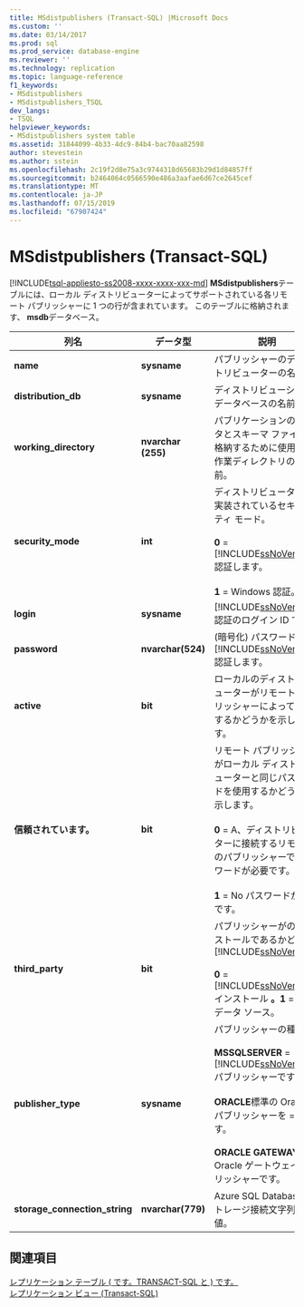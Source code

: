 ```yaml
---
title: MSdistpublishers (Transact-SQL) |Microsoft Docs
ms.custom: ''
ms.date: 03/14/2017
ms.prod: sql
ms.prod_service: database-engine
ms.reviewer: ''
ms.technology: replication
ms.topic: language-reference
f1_keywords:
- MSdistpublishers
- MSdistpublishers_TSQL
dev_langs:
- TSQL
helpviewer_keywords:
- MSdistpublishers system table
ms.assetid: 31844099-4b33-4dc9-84b4-bac70aa82598
author: stevestein
ms.author: sstein
ms.openlocfilehash: 2c19f2d8e75a3c9744318d65683b29d1d84857ff
ms.sourcegitcommit: b2464064c0566590e486a3aafae6d67ce2645cef
ms.translationtype: MT
ms.contentlocale: ja-JP
ms.lasthandoff: 07/15/2019
ms.locfileid: "67907424"
---
```

# <a name="msdistpublishers-transact-sql"></a>MSdistpublishers (Transact-SQL)
[!INCLUDE[tsql-appliesto-ss2008-xxxx-xxxx-xxx-md](../../includes/tsql-appliesto-ss2008-xxxx-xxxx-xxx-md.md)]
  **MSdistpublishers**テーブルには、ローカル ディストリビューターによってサポートされている各リモート パブリッシャーに 1 つの行が含まれています。 このテーブルに格納されます、 **msdb**データベース。  
  
|列名|データ型|説明|  
|-----------------|---------------|-----------------|  
|**name**|**sysname**|パブリッシャーのディストリビューターの名前。|  
|**distribution_db**|**sysname**|ディストリビューション データベースの名前。|  
|**working_directory**|**nvarchar (255)**|パブリケーションのデータとスキーマ ファイルを格納するために使用する作業ディレクトリの名前。|  
|**security_mode**|**int**|ディストリビューターで実装されているセキュリティ モード。<br /><br /> **0**  =  [!INCLUDE[ssNoVersion](../../includes/ssnoversion-md.md)]認証します。<br /><br /> **1** = Windows 認証。|  
|**login**|**sysname**|[!INCLUDE[ssNoVersion](../../includes/ssnoversion-md.md)] 認証のログイン ID です。|  
|**password**|**nvarchar(524)**|(暗号化) パスワード[!INCLUDE[ssNoVersion](../../includes/ssnoversion-md.md)]認証します。|  
|**active**|**bit**|ローカルのディストリビューターがリモート パブリッシャーによって使用するかどうかを示します。|  
|**信頼されています。**|**bit**|リモート パブリッシャーがローカル ディストリビューターと同じパスワードを使用するかどうかを示します。<br /><br /> **0** = A、ディストリビューターに接続するリモートのパブリッシャーでパスワードが必要です。<br /><br /> **1** = No パスワードが必要です。|  
|**third_party**|**bit**|パブリッシャーがのインストールであるかどうか[!INCLUDE[ssNoVersion](../../includes/ssnoversion-md.md)]:<br /><br /> **0**  =  [!INCLUDE[ssNoVersion](../../includes/ssnoversion-md.md)]インストール **。1** = 異種データ ソース。|  
|**publisher_type**|**sysname**|パブリッシャーの種類:<br /><br /> **MSSQLSERVER**  =  [!INCLUDE[ssNoVersion](../../includes/ssnoversion-md.md)]パブリッシャーです。<br /><br /> **ORACLE**標準の Oracle パブリッシャーを = です。<br /><br /> **ORACLE GATEWAY** = Oracle ゲートウェイ パブリッシャーです。|  
|**storage_connection_string**|**nvarchar(779)**|Azure SQL Database ストレージ接続文字列の値。|  

  
## <a name="see-also"></a>関連項目  
 [レプリケーション テーブル &#40; です。TRANSACT-SQL と &#41; です。](../../relational-databases/system-tables/replication-tables-transact-sql.md)   
 [レプリケーション ビュー &#40;Transact-SQL&#41;](../../relational-databases/system-views/replication-views-transact-sql.md)  
  
  
